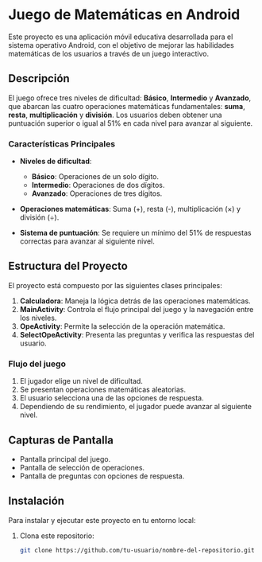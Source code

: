 # Juego de Matemáticas en Android

Este proyecto es una aplicación móvil educativa desarrollada para el sistema operativo Android, con el objetivo de mejorar las habilidades matemáticas de los usuarios a través de un juego interactivo.

## Descripción

El juego ofrece tres niveles de dificultad: **Básico**, **Intermedio** y **Avanzado**, que abarcan las cuatro operaciones matemáticas fundamentales: **suma**, **resta**, **multiplicación** y **división**. Los usuarios deben obtener una puntuación superior o igual al 51% en cada nivel para avanzar al siguiente.

### Características Principales

- **Niveles de dificultad**:
  - **Básico**: Operaciones de un solo dígito.
  - **Intermedio**: Operaciones de dos dígitos.
  - **Avanzado**: Operaciones de tres dígitos.
  
- **Operaciones matemáticas**: Suma (+), resta (-), multiplicación (×) y división (÷).
- **Sistema de puntuación**: Se requiere un mínimo del 51% de respuestas correctas para avanzar al siguiente nivel.

## Estructura del Proyecto

El proyecto está compuesto por las siguientes clases principales:

1. **Calculadora**: Maneja la lógica detrás de las operaciones matemáticas.
2. **MainActivity**: Controla el flujo principal del juego y la navegación entre los niveles.
3. **OpeActivity**: Permite la selección de la operación matemática.
4. **SelectOpeActivity**: Presenta las preguntas y verifica las respuestas del usuario.

### Flujo del juego

1. El jugador elige un nivel de dificultad.
2. Se presentan operaciones matemáticas aleatorias.
3. El usuario selecciona una de las opciones de respuesta.
4. Dependiendo de su rendimiento, el jugador puede avanzar al siguiente nivel.

## Capturas de Pantalla

- Pantalla principal del juego.
- Pantalla de selección de operaciones.
- Pantalla de preguntas con opciones de respuesta.

## Instalación

Para instalar y ejecutar este proyecto en tu entorno local:

1. Clona este repositorio:  
   ```bash
   git clone https://github.com/tu-usuario/nombre-del-repositorio.git
